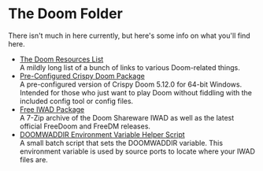 # The Doom Folder
There isn't much in here currently, but here's some info on what you'll find here.

* [The Doom Resources List](Doom-Resources.md)  
    A mildly long list of a bunch of links to various Doom-related things.
* [Pre-Configured Crispy Doom Package](fpsc-crispy-doom-5.12.0-win64.7z)  
    A pre-configured version of Crispy Doom 5.12.0 for 64-bit Windows. Intended for those who just want to play Doom without fiddling with the included config tool or config files.
* [Free IWAD Package](iwads.7z)  
    A 7-Zip archive of the Doom Shareware IWAD as well as the latest official FreeDoom and FreeDM releases.
* [DOOMWADDIR Environment Variable Helper Script](DOOMWADDIR.bat)  
    A small batch script that sets the DOOMWADDIR variable. This environment variable is used by source ports to locate where your IWAD files are.
